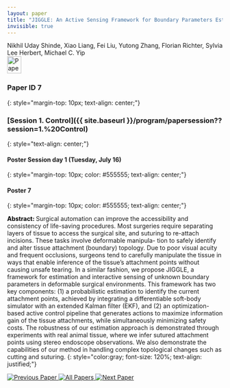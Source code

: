 ```yaml
---
layout: paper
title: "JIGGLE: An Active Sensing Framework for Boundary Parameters Estimation in Deformable Surgical Environments"
invisible: true
---
```

<div class="paper-authors">
<div class="paper-author-box">
    <div class="paper-author-name">Nikhil Uday Shinde, Xiao Liang, Fei Liu, Yutong Zhang, Florian Richter, Sylvia Lee Herbert, Michael C. Yip</div>
    <div class="paper-author-uni"></div>
</div>

</div><div class="paper-pdf">
<div> <a href="http://www.roboticsproceedings.org/rss19/p7.pdf"><img src="{{ site.baseurl }}/images/paper_link.png" alt="Paper Website" width = "33"  height = "40"/></a> </div>
</div>

### Paper ID 7
{: style="margin-top: 10px; text-align: center;"}

### [Session 1. Control]({{ site.baseurl }}/program/papersession??session=1.%20Control)
{: style="text-align: center;"}

#### Poster Session day 1 (Tuesday, July 16)
{: style="margin-top: 10px; color: #555555; text-align: center;"}

#### Poster 7
{: style="margin-top: 10px; color: #555555; text-align: center;"}

<b style="color: black;">Abstract: </b>Surgical automation can improve the accessibility and consistency of life-saving procedures. Most surgeries require separating layers of tissue to access the surgical site, and suturing to re-attach incisions. These tasks involve deformable manipula- tion to safely identify and alter tissue attachment (boundary) topology. Due to poor visual acuity and frequent occlusions, surgeons tend to carefully manipulate the tissue in ways that enable inference of the tissue’s attachment points without causing unsafe tearing. In a similar fashion, we propose JIGGLE, a framework for estimation and interactive sensing of unknown boundary parameters in deformable surgical environments. This framework has two key components: (1) a probabilistic estimation to identify the current attachment points, achieved by integrating a differentiable soft-body simulator with an extended Kalman filter (EKF), and (2) an optimization-based active control pipeline that generates actions to maximize information gain of the tissue attachments, while simultaneously minimizing safety costs. The robustness of our estimation approach is demonstrated through experiments with real animal tissue, where we infer sutured attachment points using stereo endoscope observations. We also demonstrate the capabilities of our method in handling complex topological changes such as cutting and suturing.
{: style="color:gray; font-size: 120%; text-align: justified;"}


<div class="paper-menu">
<a href="{{ site.baseurl }}/program/papers/006/"> <img src="{{ site.baseurl }}/images/previous_paper_icon.png" alt="Previous Paper" title="Previous Paper"/> </a>
<a href="{{ site.baseurl }}/program/papers"><img src="{{ site.baseurl }}/images/overview_icon.png" alt="All Papers" title="All Papers"/> </a>
<a href="{{ site.baseurl }}/program/papers/008/"> <img src="{{ site.baseurl }}/images/next_paper_icon.png" alt="Next Paper" title="Next Paper"/> </a>

</div>
